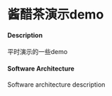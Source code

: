 # 酱醋茶演示demo

#### Description
平时演示的一些demo


#### Software Architecture
Software architecture description

